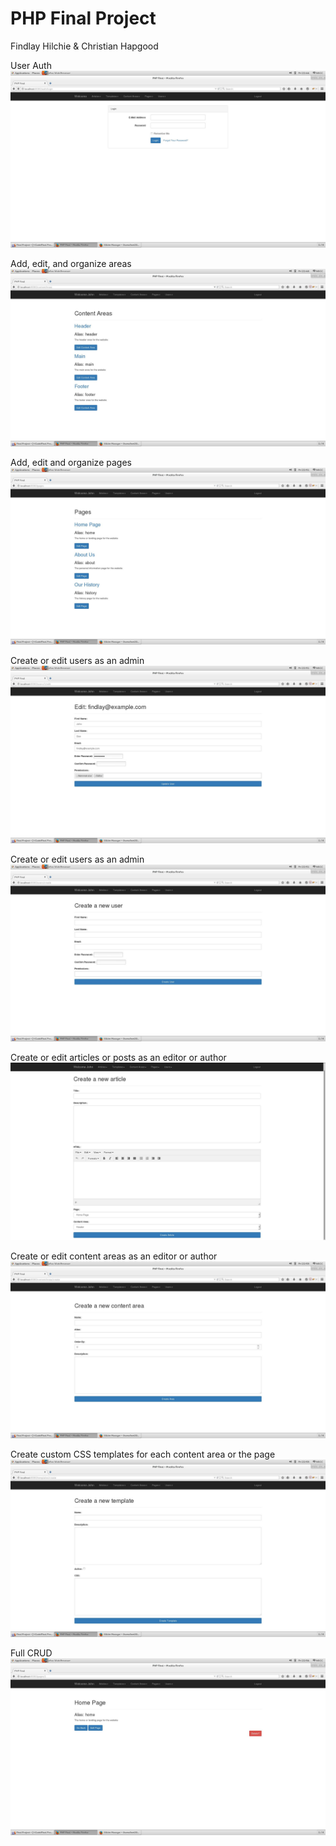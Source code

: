 # PHP Final Project
Findlay Hilchie &amp; Christian Hapgood

User Auth
![Screenshot 1](ScreenShots/screen1.jpg)

Add, edit, and organize areas
![Screenshot 2](ScreenShots/screen2.jpg)

Add, edit and organize pages
![Screenshot 3](ScreenShots/screen3.jpg)

Create or edit users as an admin
![Screenshot 4](ScreenShots/screen4.jpg)

Create or edit users as an admin
![Screenshot 5](ScreenShots/screen5.jpg)

Create or edit articles or posts as an editor or author
![Screenshot 6](ScreenShots/screen6.jpg)

Create or edit content areas as an editor or author
![Screenshot 7](ScreenShots/screen7.jpg)

Create custom CSS templates for each content area or the page
![Screenshot 8](ScreenShots/screen8.jpg)

Full CRUD
![Screenshot 9](ScreenShots/screen9.jpg)
